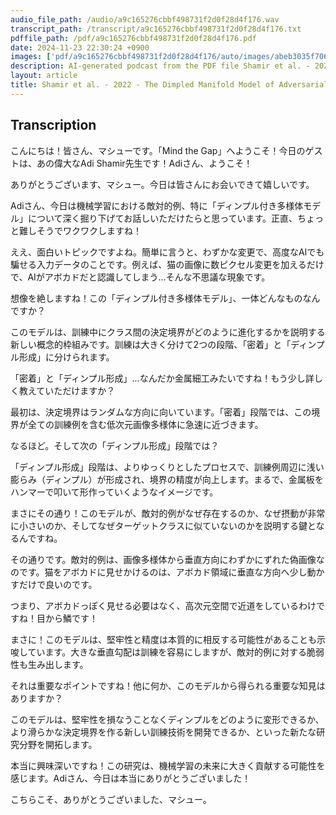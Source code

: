 ```yaml
---
audio_file_path: /audio/a9c165276cbbf498731f2d0f28d4f176.wav
transcript_path: /transcript/a9c165276cbbf498731f2d0f28d4f176.txt
pdffile_path: /pdf/a9c165276cbbf498731f2d0f28d4f176.pdf
date: 2024-11-23 22:30:24 +0900
images: ['pdf/a9c165276cbbf498731f2d0f28d4f176/auto/images/abeb3035f70683fa7272eb72f7bb2f40808bf217ac11a4b5e1f6ec80885b4a31.jpg', 'pdf/a9c165276cbbf498731f2d0f28d4f176/auto/images/0ed942fc7125e3bd923f1f18be6f44826a233149d7996e29775d7bcc046b19d6.jpg', 'pdf/a9c165276cbbf498731f2d0f28d4f176/auto/images/b3da3e5fc729fa6f0d8c820c4d1fd25adb217fa4dc7060930d3ca2556031e88b.jpg', 'pdf/a9c165276cbbf498731f2d0f28d4f176/auto/images/1810e6d080012bbb2528824cc3cf1e1176571699d3824e4751cce6961a5c9b6f.jpg', 'pdf/a9c165276cbbf498731f2d0f28d4f176/auto/images/09c80ac38e91a276e978772870e2493d6aacca67952c81624c29a2c66ab0842f.jpg', 'pdf/a9c165276cbbf498731f2d0f28d4f176/auto/images/b8909d8ec4ae5fa4704936ad71cac4c72e034c46ec785ad617248cd290acc481.jpg', 'pdf/a9c165276cbbf498731f2d0f28d4f176/auto/images/7d5a1d126bb8973aabd1c589a6809444e050f1d7b45b76b7e58548af8732f34b.jpg', 'pdf/a9c165276cbbf498731f2d0f28d4f176/auto/images/d82c11d2afe4050e0f7144d52c1b53a742607eb162eb49cb0ad2b8acb0ab173a.jpg', 'pdf/a9c165276cbbf498731f2d0f28d4f176/auto/images/d2a9ec391bc4d4304cd10873b4a9c887e0bd88861276372c6d73e8b5f4076934.jpg', 'pdf/a9c165276cbbf498731f2d0f28d4f176/auto/images/14bcfa1873350c5ca63f152fc05c473bdd5916203b7556d2d500bde6e2b03bc3.jpg', 'pdf/a9c165276cbbf498731f2d0f28d4f176/auto/images/905cb2d20178b9ba1e583d382af921921086391c310b2816c58616a88a66f903.jpg', 'pdf/a9c165276cbbf498731f2d0f28d4f176/auto/images/687e4fc58dae03563519bc29cbcf429f7f642cfdfae153bbec1ac59648a006f5.jpg', 'pdf/a9c165276cbbf498731f2d0f28d4f176/auto/images/faad993c9fc9f58a0c79f028564b41f52b090ab14af1338285e4d1cfeb49e94f.jpg', 'pdf/a9c165276cbbf498731f2d0f28d4f176/auto/images/e0e5df9f9a120c72c44ce5465d97093b9f4d3817d02120c1cd733e24be193a1c.jpg', 'pdf/a9c165276cbbf498731f2d0f28d4f176/auto/images/00d966ca1c3c5de82b500c62f93d6264dbfb248b02b9cdd7da8195e479b428e8.jpg', 'pdf/a9c165276cbbf498731f2d0f28d4f176/auto/images/2bc2bdd1a09368a629e23381187c51a4bdb7f6ac1807344fd05f90a19a9c5414.jpg', 'pdf/a9c165276cbbf498731f2d0f28d4f176/auto/images/5ea411ec7eda83afd783ff4f80c809120391f5f7f6b440a5fea962948b2859f7.jpg', 'pdf/a9c165276cbbf498731f2d0f28d4f176/auto/images/d039a262741d3cf1b6bbf495486d7c8730ce70e85950e90084131ecda7eab13c.jpg', 'pdf/a9c165276cbbf498731f2d0f28d4f176/auto/images/f8c5b488f5e00f528b28e7f3e4090b3d9292ca1871f92478af348b7bd98d80c2.jpg', 'pdf/a9c165276cbbf498731f2d0f28d4f176/auto/images/78c3cf4590ed5d0e9d4fe7ba362e70e01ec5b208199cc23e906b541340e27a32.jpg', 'pdf/a9c165276cbbf498731f2d0f28d4f176/auto/images/0ce01ab6bd70179a340d82a284a70a518fae83c4048c933f98d462f49e61ed78.jpg', 'pdf/a9c165276cbbf498731f2d0f28d4f176/auto/images/e9ae3b8261a3b65ec81f2afb1f41b8b4b7c24db8b0763ef19cd37bf2b38f3d58.jpg', 'pdf/a9c165276cbbf498731f2d0f28d4f176/auto/images/972a4ec8fd83e5f2c39d5293015fef1779d1120bc8eb95d4438b5bded396e42f.jpg', 'pdf/a9c165276cbbf498731f2d0f28d4f176/auto/images/3092939a6619a82771c928da3cb48ed567e6af74ede3a0ebbfd84c720d7fff2e.jpg', 'pdf/a9c165276cbbf498731f2d0f28d4f176/auto/images/5a88c03ad48b99d8a0b9a41ad3c8bafc1bedba5d3e7885f93feaab9496886189.jpg', 'pdf/a9c165276cbbf498731f2d0f28d4f176/auto/images/cb3583196559b78c5591af71c60b4cd63bce491afd2a311fa59a6dd279abfa54.jpg', 'pdf/a9c165276cbbf498731f2d0f28d4f176/auto/images/2f38dfc77b1228f89c7abc122ef1241f2f1e8402cd13321bc66fc7374c18436a.jpg', 'pdf/a9c165276cbbf498731f2d0f28d4f176/auto/images/474dfae88fec38cff1f684d314b5c1c3ece2fe697fd51f06661c7236ac592a4d.jpg', 'pdf/a9c165276cbbf498731f2d0f28d4f176/auto/images/0598856ea7cdf79f69fdfd0e5b2e37a38203a74a828af96f89c8a39cc90d604d.jpg', 'pdf/a9c165276cbbf498731f2d0f28d4f176/auto/images/a141c7f30af9e1d5a7ee6d49a418143c5f62672c3bc9f819946814c896b162ca.jpg', 'pdf/a9c165276cbbf498731f2d0f28d4f176/auto/images/443e51aa1833ead7fa2e315ed9e9967937e2c8b20ce1e68a5a090dddcc4197cb.jpg', 'pdf/a9c165276cbbf498731f2d0f28d4f176/auto/images/fdf76ec62aa2763d1d75fe13b1f3803fcaa6363f210ef9771435fdc51f11b62c.jpg']
description: AI-generated podcast from the PDF file Shamir et al. - 2022 - The Dimpled Manifold Model of Adversarial Examples_JP
layout: article
title: Shamir et al. - 2022 - The Dimpled Manifold Model of Adversarial Examples_JP / a9c165276cbbf498731f2d0f28d4f176
---
```


## Transcription
こんにちは！皆さん、マシューです。「Mind the Gap」へようこそ！今日のゲストは、あの偉大なAdi Shamir先生です！Adiさん、ようこそ！

ありがとうございます、マシュー。今日は皆さんにお会いできて嬉しいです。

Adiさん、今日は機械学習における敵対的例、特に「ディンプル付き多様体モデル」について深く掘り下げてお話しいただけたらと思っています。正直、ちょっと難しそうでワクワクしますね！

ええ、面白いトピックですよね。簡単に言うと、わずかな変更で、高度なAIでも騙せる入力データのことです。例えば、猫の画像に数ピクセル変更を加えるだけで、AIがアボカドだと認識してしまう…そんな不思議な現象です。

想像を絶しますね！この「ディンプル付き多様体モデル」、一体どんなものなんですか？

このモデルは、訓練中にクラス間の決定境界がどのように進化するかを説明する新しい概念的枠組みです。訓練は大きく分けて2つの段階、「密着」と「ディンプル形成」に分けられます。

「密着」と「ディンプル形成」…なんだか金属細工みたいですね！もう少し詳しく教えていただけますか？

最初は、決定境界はランダムな方向に向いています。「密着」段階では、この境界が全ての訓練例を含む低次元画像多様体に急速に近づきます。

なるほど。そして次の「ディンプル形成」段階では？

「ディンプル形成」段階は、よりゆっくりとしたプロセスで、訓練例周辺に浅い膨らみ（ディンプル）が形成され、境界の精度が向上します。まるで、金属板をハンマーで叩いて形作っていくようなイメージです。

まさにその通り！このモデルが、敵対的例がなぜ存在するのか、なぜ摂動が非常に小さいのか、そしてなぜターゲットクラスに似ていないのかを説明する鍵となるんですね。

その通りです。敵対的例は、画像多様体から垂直方向にわずかにずれた偽画像なのです。猫をアボカドに見せかけるのは、アボカド領域に垂直な方向へ少し動かすだけで良いのです。

つまり、アボカドっぽく見せる必要はなく、高次元空間で近道をしているわけですね！目から鱗です！

まさに！このモデルは、堅牢性と精度は本質的に相反する可能性があることも示唆しています。大きな垂直勾配は訓練を容易にしますが、敵対的例に対する脆弱性も生み出します。

それは重要なポイントですね！他に何か、このモデルから得られる重要な知見はありますか？

このモデルは、堅牢性を損なうことなくディンプルをどのように変形できるか、より滑らかな決定境界を作る新しい訓練技術を開発できるか、といった新たな研究分野を開拓します。

本当に興味深いですね！この研究は、機械学習の未来に大きく貢献する可能性を感じます。Adiさん、今日は本当にありがとうございました！

こちらこそ、ありがとうございました、マシュー。







